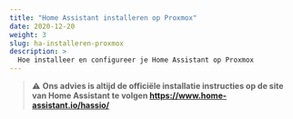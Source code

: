 ```yaml
---
title: "Home Assistant installeren op Proxmox"
date: 2020-12-20
weight: 3
slug: ha-installeren-proxmox
description: >
  Hoe installeer en configureer je Home Assistant op Proxmox
---
```


> :warning: **Ons advies is altijd de officiële installatie instructies op de site van Home Assistant te volgen https://www.home-assistant.io/hassio/**  
